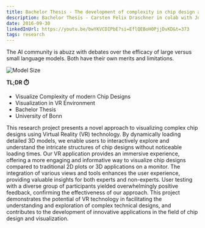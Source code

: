 ```yaml
---
title: Bachelor Thesis - The development of complexity in chip design and its visualization within Virtual Reality
description: Bachelor Thesis - Carsten Felix Draschner in colab with Jonas Weinz ❤️
date: 2016-09-30
linkedInUrl: https://youtu.be/bwYKVCDIPbE?si=EflQEBoH0PjjDvKD&t=373
tags: research
---
```


The AI community is abuzz with debates over the efficacy of large versus small language models. Both have their own merits and limitations.

![Model Size](/img/research_images/bt.png)

**TL;DR ⏱️**
- Visualize Complexity of modern Chip Designs
- Visualization in VR Environment
- Bachelor Thesis
- University of Bonn

<!-- excerpt -->

This research project presents a novel approach to visualizing complex chip designs using Virtual Reality (VR) technology. By dynamically loading detailed 3D models, we enable users to interactively explore and understand the intricate structures of chip designs without noticeable loading times. Our VR application provides an immersive experience, offering a more engaging and informative way to visualize chip designs compared to traditional 2D plots or 3D applications on a monitor. The integration of various views and tools enhances the user experience, providing valuable insights for both experts and non-experts. User testing with a diverse group of participants yielded overwhelmingly positive feedback, confirming the effectiveness of our approach. This project demonstrates the potential of VR technology in facilitating the understanding and exploration of complex technical designs, and contributes to the development of innovative applications in the field of chip design and visualization.
